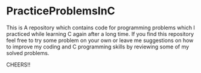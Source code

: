 # PracticeProblemsInC

This is A repository which contains code for programming problems which I practiced while learning C again after a long time.
If you find this repository feel free to try some problem on your own or 
leave me suggestions on how to improve my coding and C programming skills by reviewing some of my solved problems.

CHEERS!!
